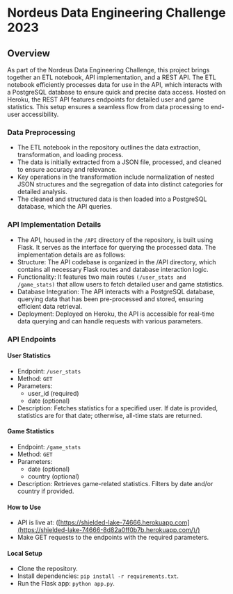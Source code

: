 # Nordeus Data Engineering Challenge 2023

## Overview

As part of the Nordeus Data Engineering Challenge, this project brings together an ETL notebook, API implementation, and a REST API. The ETL notebook efficiently processes data for use in the API, which interacts with a PostgreSQL database to ensure quick and precise data access. Hosted on Heroku, the REST API features endpoints for detailed user and game statistics. This setup ensures a seamless flow from data processing to end-user accessibility.

### Data Preprocessing

- The ETL notebook in the repository outlines the data extraction, transformation, and loading process.
- The data is initially extracted from a JSON file, processed, and cleaned to ensure accuracy and relevance.
- Key operations in the transformation include normalization of nested JSON structures and the segregation of data into distinct categories for detailed analysis.
- The cleaned and structured data is then loaded into a PostgreSQL database, which the API queries.

### API Implementation Details
- The API, housed in the `/API` directory of the repository, is built using Flask. It serves as the interface for querying the processed data. The implementation details are as follows:
- Structure: The API codebase is organized in the /API directory, which contains all necessary Flask routes and database interaction logic.
- Functionality: It features two main routes `(/user_stats and /game_stats)` that allow users to fetch detailed user and game statistics.
- Database Integration: The API interacts with a PostgreSQL database, querying data that has been pre-processed and stored, ensuring efficient data retrieval.
- Deployment: Deployed on Heroku, the API is accessible for real-time data querying and can handle requests with various parameters.

### API Endpoints

#### User Statistics
- Endpoint: `/user_stats`
- Method: `GET`
- Parameters:
  - user_id (required)
  - date (optional)
- Description: Fetches statistics for a specified user. If date is provided, statistics are for that date; otherwise, all-time stats are returned.


#### Game Statistics
- Endpoint: `/game_stats`
- Method: `GET`
- Parameters:
  - date (optional)
  - country (optional)
- Description: Retrieves game-related statistics. Filters by date and/or country if provided.

#### How to Use
- API is live at: ([https://shielded-lake-74666.herokuapp.com](https://shielded-lake-74666-8d82a0ff0b7b.herokuapp.com/)/)
- Make GET requests to the endpoints with the required parameters.

#### Local Setup
- Clone the repository.
- Install dependencies: `pip install -r requirements.txt`.
- Run the Flask app: `python app.py`.


